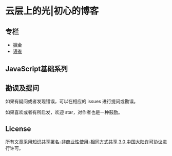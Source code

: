 # 云层上的光|初心的博客

## 专栏

* [掘金](https://juejin.cn/user/4262122786936445)
* [语雀](https://www.yuque.com/chuxin-cs/docs/igh2w8t6ym8vmgl6)

## JavaScript基础系列


## 勘误及提问

如果有疑问或者发现错误，可以在相应的 issues 进行提问或勘误。

如果喜欢或者有所启发，欢迎 star，对作者也是一种鼓励。

## License

所有文章采用[知识共享署名-非商业性使用-相同方式共享 3.0 中国大陆许可协议](http://creativecommons.org/licenses/by-nc-sa/3.0/cn/)进行许可。
